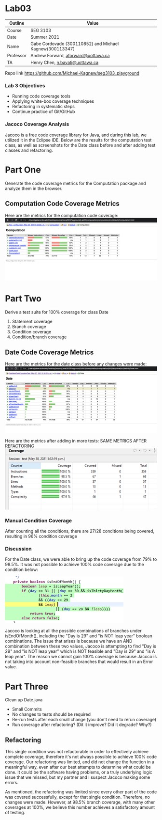 # Lab03
| Outline | Value |
| --- | --- |
| Course | SEG 3103 |
| Date | Summer 2021 |
| Name | Gabe Cordovado (300110852) and Michael Kagnew(300113347)  |
| Professor | Andrew Forward, aforward@uottawa.ca |
| TA | Henry Chen, n.bayati@uottawa.ca |

Repo link https://github.com/Michael-Kagnew/seg3103_playground

### Lab 3 Objectives
- Running code coverage tools
- Applying white-box coverage techniques 
- Refactoring in systematic steps 
- Continue practice of Git/GitHub

### Jacoco Coverage Analysis
Jacoco is a free code coverage library for Java, and during this lab, we utilized it in the Eclipse IDE. Below are the results for the computation test class, as well as screenshots for the Date class before and after adding test classes and refactoring.

# Part One
Generate the code coverage metrics for the Computation package and analyze them in the browser. 

## Computation Code Coverage Metrics

Here are the metrics for the computation code coverage:
![image](./assets/computation_coverage.png)

# Part Two
Derive a test suite for 100% coverage for class Date

1. Statement coverage
2. Branch coverage
3. Condition coverage
4. Condition/branch coverage

## Date Code Coverage Metrics
Here are the metrics for the date class before any changes were made:
![image](./assets/date_before_tests.png)

Here are the metrics after adding in more tests:  SAME METRICS AFTER REFACTORING
![image](./assets/Lab3AddedTestsCoverage.png)

### Manual Condition Coverage
After counting all the conditions, there are 27/28 conditions being covered, resulting in 96% condition coverage

### Discussion
For the Date class, we were able to bring up the code coverage from 79% to 98.5%. It was not possible to achieve 100% code coverage due to the condition below:

![image](./assets/FailedCondition.png)

Jacoco is looking at all the possible combinations of branches under isEndOfMonth(), including the "Day is 29" and "is NOT leap year" boolean combinations. The issue that arises is because we have an AND combination between these two values, Jacoco is attempting to find "Day is 29" and "is NOT leap year" which is NOT feasible and "Day is 29" and "is A leap year". The reason we cannot gain 100% coverage is because Jacoco is not taking into account non-feasible branches that would result in an Error value.

# Part Three
Clean up Date.java

- Small Commits
- No changes to tests should be required
- Re-run tests after each small change (you don't need to rerun coverage)
- Run coverage after refactoring? (Dit it improve? Did it degrade? Why?)

## Refactoring
This single condition was not refactorable in order to effectively achieve complete coverage, therefore it's not always possible to achieve 100% code coverage. Our refactoring was limited, and did not change the function in a meaningful way, even after our best attempts to determine what could be done. It could be the software having problems, or a truly underlying logic issue that we missed, but my partner and I suspect Jacoco making some errors.

As mentioned, the refactoring was limited since every other part of the code was covered successfully, except for that single condition. Therefore, no changes were made. However, at 98.5% branch coverage, with many other coverages at 100%, we believe this number achieves a satisfactory amount of testing. 
